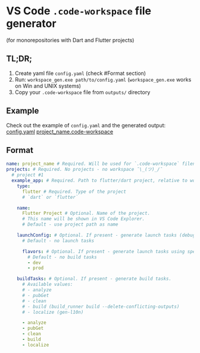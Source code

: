 # VS Code `.code-workspace` file generator
(for monorepositories with Dart and Flutter projects)

## TL;DR;

1. Create yaml file `config.yaml` (check #Format section)
2. Run:
   `workspace_gen.exe path/to/config.yaml` (`workspace_gen.exe` works on Win and UNIX systems)
3. Copy your `.code-workspace` file from `outputs/` directory

## Example

Check out the example of `config.yaml` and the generated output:
[config.yaml](example/config.yaml)
[project_name.code-workspace](example/project_name.code-workspace)

## Format

```yaml
name: project_name # Required. Will be used for `.code-workspace` filename.
projects: # Required. No projects - no workspace ¯\_(ツ)_/¯
  # project #1
  example_app: # Required. Path to flutter/dart project, relative to workspace location.
    type:
      flutter # Required. Type of the project
      # `dart` or `flutter`

    name:
      Flutter Project # Optional. Name of the project.
      # This name will be shown in VS Code Explorer.
      # Default - use project path as name

    launchConfig: # Optional. If present - generate launch tasks (debug/release).
      # Default - no launch tasks

      flavors: # Optional. If present - generate launch tasks using specified flavors.
        # Default - no build tasks
        - dev
        - prod

    buildTasks: # Optional. If present - generate build tasks.
      # Available values:
      # - analyze
      # - pubGet
      # - clean
      # - build (build_runner build --delete-conflicting-outputs)
      # - localize (gen-l10n)

      - analyze
      - pubGet
      - clean
      - build
      - localize
```
